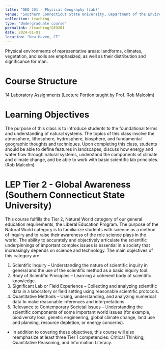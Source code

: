 ```yaml
---
title: "GEO 201 - Physical Geography (Lab)"
venue: "Southern Connecticut State University, Department of the Environment, Geography and Marine Studies"
collection: teaching
type: "Undergraduate course"
permalink: /teaching/GEO201
date: 2024-01-01
location: "New Haven, CT"
---
```


Physical environments of representative areas: landforms, climates, vegetation, and soils are emphasized, as well as their distribution and significance for man.


Course Structure
======
14 Laboratory Assignments
(Lecture Portion taught by Prof. Rob Malcolm)


Learning Objectives
======
The purpose of this class is to introduce students to the foundational terms and understanding of natural systems.  The topics of this class involve the atmosphere, lithosphere, hydrosphere, biosphere, and fundamental geographic thoughts and techniques.  Upon completing this class, students should be able to define features in landscapes, discuss how energy and water flow through natural systems, understand the components of climate and climate change, and be able to work with basic scientific lab principles. (Rob Malcolm)


LEP Tier 2 - Global Awareness (Southern Connecticut State University)
======
This course fulfills the Tier 2, Natural World category of our general education requirements, the Liberal Education Program. The purpose of the Natural World category is to familiarize students with science as a method of inquiry and to raise their awareness of the role science plays in the world. The ability to accurately and objectively articulate the scientific underpinnings of important complex issues is essential in a society that increasingly depends on science and technology.
The main objectives of this category are:
1. Scientific Inquiry – Understanding the nature of scientific inquiry in general and the use of the scientific method as a basic inquiry tool.
2. Body of Scientific Principles – Learning a coherent body of scientific knowledge.
3. Significant Lab or Field Experience – Collecting and analyzing scientific data in a laboratory or field setting using reasonable scientific protocols.
4. Quantitative Methods – Using, understanding, and analyzing numerical data to make reasonable inferences and interpretations.
5. Relevance to Contemporary Societal Issues – Understanding the scientific components of some important world issues (for example, biodiversity loss, genetic engineering, global climate change, land use and planning, resource depletion, or energy concerns).

- In addition to covering these objectives, this course will also reemphasize at least three Tier 1 competencies: Critical Thinking, Quantitative Reasoning, and Information Literacy.  


